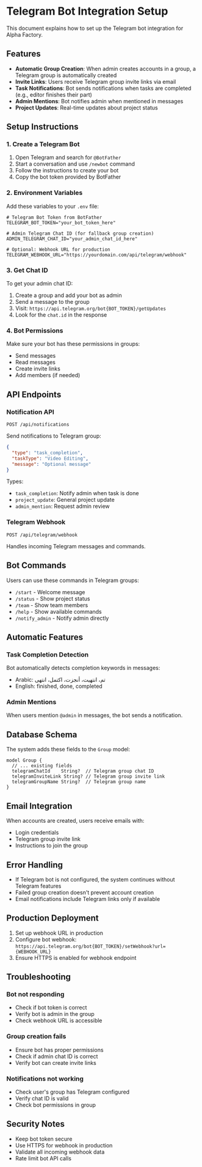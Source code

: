 # Telegram Bot Integration Setup

This document explains how to set up the Telegram bot integration for Alpha Factory.

## Features

- **Automatic Group Creation**: When admin creates accounts in a group, a Telegram group is automatically created
- **Invite Links**: Users receive Telegram group invite links via email
- **Task Notifications**: Bot sends notifications when tasks are completed (e.g., editor finishes their part)
- **Admin Mentions**: Bot notifies admin when mentioned in messages
- **Project Updates**: Real-time updates about project status

## Setup Instructions

### 1. Create a Telegram Bot

1. Open Telegram and search for `@BotFather`
2. Start a conversation and use `/newbot` command
3. Follow the instructions to create your bot
4. Copy the bot token provided by BotFather

### 2. Environment Variables

Add these variables to your `.env` file:

```env
# Telegram Bot Token from BotFather
TELEGRAM_BOT_TOKEN="your_bot_token_here"

# Admin Telegram Chat ID (for fallback group creation)
ADMIN_TELEGRAM_CHAT_ID="your_admin_chat_id_here"

# Optional: Webhook URL for production
TELEGRAM_WEBHOOK_URL="https://yourdomain.com/api/telegram/webhook"
```

### 3. Get Chat ID

To get your admin chat ID:

1. Create a group and add your bot as admin
2. Send a message to the group
3. Visit: `https://api.telegram.org/bot{BOT_TOKEN}/getUpdates`
4. Look for the `chat.id` in the response

### 4. Bot Permissions

Make sure your bot has these permissions in groups:

- Send messages
- Read messages
- Create invite links
- Add members (if needed)

## API Endpoints

### Notification API

`POST /api/notifications`

Send notifications to Telegram group:

```json
{
  "type": "task_completion",
  "taskType": "Video Editing",
  "message": "Optional message"
}
```

Types:

- `task_completion`: Notify admin when task is done
- `project_update`: General project update
- `admin_mention`: Request admin review

### Telegram Webhook

`POST /api/telegram/webhook`

Handles incoming Telegram messages and commands.

## Bot Commands

Users can use these commands in Telegram groups:

- `/start` - Welcome message
- `/status` - Show project status
- `/team` - Show team members
- `/help` - Show available commands
- `/notify_admin` - Notify admin directly

## Automatic Features

### Task Completion Detection

Bot automatically detects completion keywords in messages:

- Arabic: تم، انتهيت، أنجزت، اكتمل، انتهى
- English: finished, done, completed

### Admin Mentions

When users mention `@admin` in messages, the bot sends a notification.

## Database Schema

The system adds these fields to the `Group` model:

```prisma
model Group {
  // ... existing fields
  telegramChatId    String?  // Telegram group chat ID
  telegramInviteLink String? // Telegram group invite link
  telegramGroupName String?  // Telegram group name
}
```

## Email Integration

When accounts are created, users receive emails with:

- Login credentials
- Telegram group invite link
- Instructions to join the group

## Error Handling

- If Telegram bot is not configured, the system continues without Telegram features
- Failed group creation doesn't prevent account creation
- Email notifications include Telegram links only if available

## Production Deployment

1. Set up webhook URL in production
2. Configure bot webhook: `https://api.telegram.org/bot{BOT_TOKEN}/setWebhook?url={WEBHOOK_URL}`
3. Ensure HTTPS is enabled for webhook endpoint

## Troubleshooting

### Bot not responding

- Check if bot token is correct
- Verify bot is admin in the group
- Check webhook URL is accessible

### Group creation fails

- Ensure bot has proper permissions
- Check if admin chat ID is correct
- Verify bot can create invite links

### Notifications not working

- Check user's group has Telegram configured
- Verify chat ID is valid
- Check bot permissions in group

## Security Notes

- Keep bot token secure
- Use HTTPS for webhook in production
- Validate all incoming webhook data
- Rate limit bot API calls
